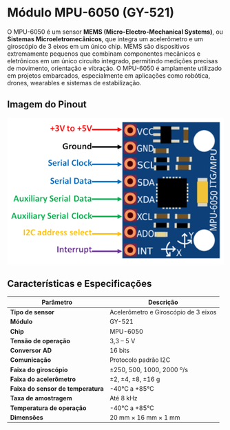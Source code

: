 # Módulo MPU-6050 (GY-521)

O MPU-6050 é um sensor **MEMS (Micro-Electro-Mechanical Systems)**, ou **Sistemas Microeletromecânicos**, que integra um acelerômetro e um giroscópio de 3 eixos em um único chip. MEMS são dispositivos extremamente pequenos que combinam componentes mecânicos e eletrônicos em um único circuito integrado, permitindo medições precisas de movimento, orientação e vibração. O MPU-6050 é amplamente utilizado em projetos embarcados, especialmente em aplicações como robótica, drones, wearables e sistemas de estabilização.

## Imagem do Pinout
![Pinout MPU-6050](mpu6050-pinout.png)

## Características e Especificações

| Parâmetro                        | Descrição                                                       |
|----------------------------------|-----------------------------------------------------------------|
| **Tipo de sensor**              | Acelerômetro e Giroscópio de 3 eixos                            |
| **Módulo**                      | GY-521                                                          |
| **Chip**                        | MPU-6050                                                        |
| **Tensão de operação**          | 3,3 – 5 V                                                       |
| **Conversor AD**                | 16 bits                                                         |
| **Comunicação**                 | Protocolo padrão I2C                                            |
| **Faixa do giroscópio**         | ±250, 500, 1000, 2000 º/s                                       |
| **Faixa do acelerômetro**       | ±2, ±4, ±8, ±16 g                                               |
| **Faixa do sensor de temperatura** | -40°C a +85°C                                                 |
| **Taxa de amostragem**          | Até 8 kHz                                                       |
| **Temperatura de operação**     | -40°C a +85°C                                                   |
| **Dimensões**                   | 20 mm × 16 mm × 1 mm                                            |
